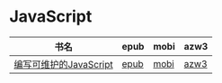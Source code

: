 # JavaScript

| 书名 | epub | mobi | azw3 |
| --- | --- | --- | --- |
| [编写可维护的JavaScript](http://ct.dalanmei.com/f/31084289-571855176-7286e3) | [epub](http://ct.dalanmei.com/f/31084289-571855176-7286e3) | [mobi](http://ct.dalanmei.com/f/31084289-571550917-bd8d3a) | [azw3](http://ct.dalanmei.com/f/31084289-572067539-924f35) |
